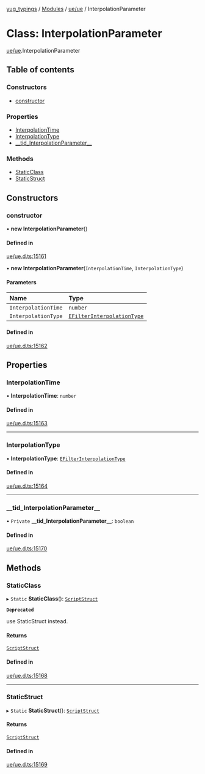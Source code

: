 [yug_typings](../README.md) / [Modules](../modules.md) / [ue/ue](../modules/ue_ue.md) / InterpolationParameter

# Class: InterpolationParameter

[ue/ue](../modules/ue_ue.md).InterpolationParameter

## Table of contents

### Constructors

- [constructor](ue_ue.InterpolationParameter.md#constructor)

### Properties

- [InterpolationTime](ue_ue.InterpolationParameter.md#interpolationtime)
- [InterpolationType](ue_ue.InterpolationParameter.md#interpolationtype)
- [\_\_tid\_InterpolationParameter\_\_](ue_ue.InterpolationParameter.md#__tid_interpolationparameter__)

### Methods

- [StaticClass](ue_ue.InterpolationParameter.md#staticclass)
- [StaticStruct](ue_ue.InterpolationParameter.md#staticstruct)

## Constructors

### constructor

• **new InterpolationParameter**()

#### Defined in

[ue/ue.d.ts:15161](https://github.com/YugMetaverse/yug_typings/blob/25cad34/ue/ue.d.ts#L15161)

• **new InterpolationParameter**(`InterpolationTime`, `InterpolationType`)

#### Parameters

| Name | Type |
| :------ | :------ |
| `InterpolationTime` | `number` |
| `InterpolationType` | [`EFilterInterpolationType`](../enums/ue_ue.EFilterInterpolationType.md) |

#### Defined in

[ue/ue.d.ts:15162](https://github.com/YugMetaverse/yug_typings/blob/25cad34/ue/ue.d.ts#L15162)

## Properties

### InterpolationTime

• **InterpolationTime**: `number`

#### Defined in

[ue/ue.d.ts:15163](https://github.com/YugMetaverse/yug_typings/blob/25cad34/ue/ue.d.ts#L15163)

___

### InterpolationType

• **InterpolationType**: [`EFilterInterpolationType`](../enums/ue_ue.EFilterInterpolationType.md)

#### Defined in

[ue/ue.d.ts:15164](https://github.com/YugMetaverse/yug_typings/blob/25cad34/ue/ue.d.ts#L15164)

___

### \_\_tid\_InterpolationParameter\_\_

• `Private` **\_\_tid\_InterpolationParameter\_\_**: `boolean`

#### Defined in

[ue/ue.d.ts:15170](https://github.com/YugMetaverse/yug_typings/blob/25cad34/ue/ue.d.ts#L15170)

## Methods

### StaticClass

▸ `Static` **StaticClass**(): [`ScriptStruct`](ue_ue.ScriptStruct.md)

**`Deprecated`**

use StaticStruct instead.

#### Returns

[`ScriptStruct`](ue_ue.ScriptStruct.md)

#### Defined in

[ue/ue.d.ts:15168](https://github.com/YugMetaverse/yug_typings/blob/25cad34/ue/ue.d.ts#L15168)

___

### StaticStruct

▸ `Static` **StaticStruct**(): [`ScriptStruct`](ue_ue.ScriptStruct.md)

#### Returns

[`ScriptStruct`](ue_ue.ScriptStruct.md)

#### Defined in

[ue/ue.d.ts:15169](https://github.com/YugMetaverse/yug_typings/blob/25cad34/ue/ue.d.ts#L15169)
